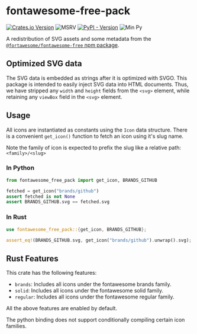 # fontawesome-free-pack

[![Crates.io Version][fa-cargo-badge]][fa-cargo-link]
![MSRV][msrv-badge]
[![PyPI - Version][fa-pip-badge]][fa-pip-link]
![Min Py][min-py]

A redistribution of SVG assets and some metadata from the
[`@fortawesome/fontawesome-free` npm package](https://www.npmjs.com/package/@fortawesome/fontawesome-free).

## Optimized SVG data

The SVG data is embedded as strings after it is optimized with SVGO. This
package is intended to easily inject SVG data into HTML documents. Thus, we have
stripped any `width` and `height` fields from the `<svg>` element, while
retaining any `viewBox` field in the `<svg>` element.

## Usage

All icons are instantiated as constants using the `Icon` data structure.
There is a convenient `get_icon()` function to fetch an icon using it's slug name.

Note the family of icon is expected to prefix the slug like a relative path:
`<family>/<slug>`

### In Python

```python
from fontawesome_free_pack import get_icon, BRANDS_GITHUB

fetched = get_icon("brands/github")
assert fetched is not None
assert BRANDS_GITHUB.svg == fetched.svg
```

### In Rust

```rust
use fontawesome_free_pack::{get_icon, BRANDS_GITHUB};

assert_eq!(BRANDS_GITHUB.svg, get_icon("brands/github").unwrap().svg);
```

## Rust Features

This crate has the following features:

- `brands`: Includes all icons under the fontawesome brands family.
- `solid`: Includes all icons under the fontawesome solid family.
- `regular`: Includes all icons under the fontawesome regular family.

All the above features are enabled by default.

The python binding does not support conditionally compiling certain icon
families.

[fa-cargo-badge]: https://img.shields.io/crates/v/fontawesome-free-pack
[fa-cargo-link]: https://crates.io/crates/fontawesome-free-pack
[fa-pip-badge]: https://img.shields.io/pypi/v/fontawesome-free-pack
[fa-pip-link]: https://pypi.org/project/fontawesome-free-pack/

[msrv-badge]: https://img.shields.io/badge/MSRV-1.85.0-blue
[min-py]: https://img.shields.io/badge/Python-v3.9+-blue
